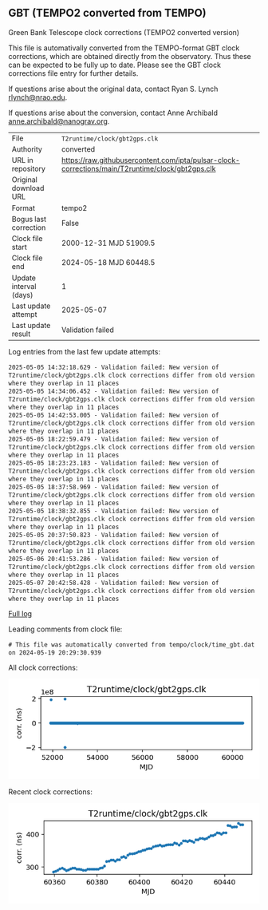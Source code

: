 
## GBT (TEMPO2 converted from TEMPO)

Green Bank Telescope clock corrections (TEMPO2 converted version)

This file is automativally converted from the TEMPO-format GBT
clock corrections, which are obtained directly from the observatory.
Thus these can be expected to be fully up to date. Please see the
GBT clock corrections file entry for further details.

If questions arise about the original data, contact Ryan S. Lynch
<rlynch@nrao.edu>.

If questions arise about the conversion, contact Anne Archibald
<anne.archibald@nanograv.org>.

|     |     |
|:--- |:--- |
| File | `T2runtime/clock/gbt2gps.clk` |
| Authority | converted |
| URL in repository | <https://raw.githubusercontent.com/ipta/pulsar-clock-corrections/main/T2runtime/clock/gbt2gps.clk> |
| Original download URL | <None> |
| Format | tempo2 |
| Bogus last correction | False |
| Clock file start | 2000-12-31 MJD 51909.5 |
| Clock file end | 2024-05-18 MJD 60448.5 |
| Update interval (days) | 1 |
| Last update attempt | 2025-05-07 |
| Last update result | Validation failed |

Log entries from the last few update attempts:
```
2025-05-05 14:32:18.629 - Validation failed: New version of T2runtime/clock/gbt2gps.clk clock corrections differ from old version where they overlap in 11 places
2025-05-05 14:34:06.452 - Validation failed: New version of T2runtime/clock/gbt2gps.clk clock corrections differ from old version where they overlap in 11 places
2025-05-05 14:42:53.005 - Validation failed: New version of T2runtime/clock/gbt2gps.clk clock corrections differ from old version where they overlap in 11 places
2025-05-05 18:22:59.479 - Validation failed: New version of T2runtime/clock/gbt2gps.clk clock corrections differ from old version where they overlap in 11 places
2025-05-05 18:23:23.183 - Validation failed: New version of T2runtime/clock/gbt2gps.clk clock corrections differ from old version where they overlap in 11 places
2025-05-05 18:37:58.969 - Validation failed: New version of T2runtime/clock/gbt2gps.clk clock corrections differ from old version where they overlap in 11 places
2025-05-05 18:38:32.855 - Validation failed: New version of T2runtime/clock/gbt2gps.clk clock corrections differ from old version where they overlap in 11 places
2025-05-05 20:37:50.823 - Validation failed: New version of T2runtime/clock/gbt2gps.clk clock corrections differ from old version where they overlap in 11 places
2025-05-06 20:41:53.286 - Validation failed: New version of T2runtime/clock/gbt2gps.clk clock corrections differ from old version where they overlap in 11 places
2025-05-07 20:42:58.428 - Validation failed: New version of T2runtime/clock/gbt2gps.clk clock corrections differ from old version where they overlap in 11 places
```
[Full log](https://raw.githubusercontent.com/ipta/pulsar-clock-corrections/main/log/T2runtime/clock/gbt2gps.clk.log)

Leading comments from clock file:

    # This file was automatically converted from tempo/clock/time_gbt.dat on 2024-05-19 20:29:30.939



All clock corrections:

![plot of all clock corrections](gbt2gps.clk.png "All corrections")

Recent clock corrections:

![plot of recent clock corrections](gbt2gps.clk.short.png "Recent corrections")


